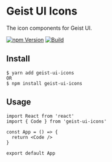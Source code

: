 # Geist UI Icons

The icon components for Geist UI.

[![npm Version](https://img.shields.io/npm/v/geist-ui-icons)](https://www.npmjs.com/package/geist-ui-icons)
[![Build](https://img.shields.io/github/actions/workflow/status/jarvis394/geist-icons/publish.yml?branch=main)](https://github.com/jarvis394/geist-icons/actions?query=workflow%3APublish%20package%20to%20npm)

## Install

```
$ yarn add geist-ui-icons
OR
$ npm install geist-ui-icons
```

## Usage

```tsx
import React from 'react'
import { Code } from 'geist-ui-icons'

const App = () => {
  return <Code />
}

export default App
```
